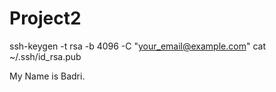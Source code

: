 # Project2

ssh-keygen -t rsa -b 4096 -C "your_email@example.com"
cat ~/.ssh/id_rsa.pub

My Name is Badri.
